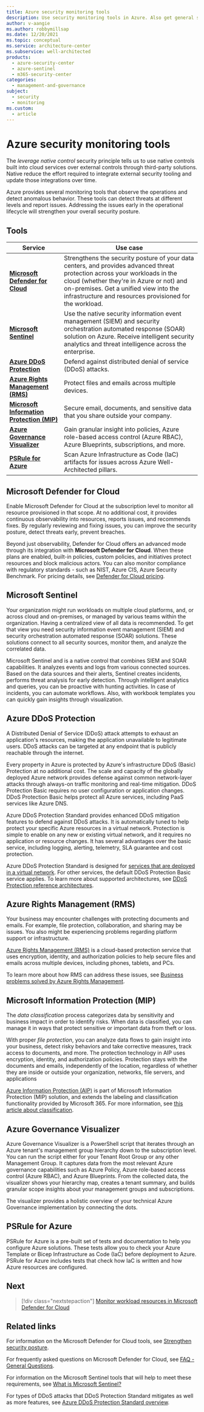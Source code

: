 ```yaml
---
title: Azure security monitoring tools
description: Use security monitoring tools in Azure. Also get general security advice, such as detecting threats early and protecting resources against DDoS attacks.
author: v-aangie
ms.author: robbymillsap
ms.date: 12/20/2021
ms.topic: conceptual
ms.service: architecture-center
ms.subservice: well-architected
products:
  - azure-security-center
  - azure-sentinel
  - m365-security-center
categories:
  - management-and-governance
subject:
  - security
  - monitoring
ms.custom:
  - article
---
```


# Azure security monitoring tools

The *leverage native control* security principle tells us to use native controls built into cloud services over external controls through third-party solutions. Native reduce the effort required to integrate external security tooling and update those integrations over time.

Azure provides several monitoring tools that observe the operations and detect anomalous behavior. These tools can detect threats at different levels and report issues. Addressing the issues early in the operational lifecycle will strengthen your overall security posture.

## Tools

|Service|Use case|
|---|---|
|[**Microsoft Defender for Cloud**](/azure/security-center/security-center-intro)| Strengthens the security posture of your data centers, and provides advanced threat protection across your workloads in the cloud (whether they're in Azure or not) and on-premises. Get a unified view into the infrastructure and resources provisioned for the workload. |
|[**Microsoft Sentinel**](/azure/sentinel/overview)|Use the native security information event management (SIEM) and security orchestration automated response (SOAR) solution on Azure. Receive intelligent security analytics and threat intelligence across the enterprise.|
|[**Azure DDoS Protection**](/azure/virtual-network/ddos-protection-overview)| Defend against distributed denial of service (DDoS) attacks.|
|[**Azure Rights Management (RMS)**](/azure/information-protection/what-is-azure-rms)| Protect files and emails across multiple devices.|
|[**Microsoft Information Protection (MIP)**](/information-protection/develop/overview)| Secure email, documents, and sensitive data that you share outside your company.|
|[**Azure Governance Visualizer**](https://github.com/microsoft/CloudAdoptionframework/tree/master/govern/AzureGovernanceVisualizer)|Gain granular insight into policies, Azure role-based access control (Azure RBAC), Azure Blueprints, subscriptions, and more.|
|[**PSRule for Azure**](https://aka.ms/ps-rule-azure)| Scan Azure Infrastructure as Code (IaC) artifacts for issues across Azure Well-Architected pillars.|

## Microsoft Defender for Cloud

Enable Microsoft Defender for Cloud at the subscription level to monitor all resource provisioned in that scope. At no additional cost, it provides continuous observability into resources, reports issues, and recommends fixes. By regularly reviewing and fixing issues, you can improve the security posture, detect threats early, prevent breaches.

Beyond just observability, Defender for Cloud offers an advanced mode through its integration with **Microsoft Defender for Cloud**. When these plans are enabled, built-in policies, custom policies, and initiatives protect resources and block malicious actors. You can also monitor compliance with regulatory standards - such as NIST, Azure CIS, Azure Security Benchmark. For pricing details, see [Defender for Cloud pricing](https://azure.microsoft.com/pricing/details/azure-defender/).

## Microsoft Sentinel

Your organization might run workloads on multiple cloud platforms, and, or across cloud and on-premises, or managed by various teams within the organization. Having a centralized view of all data is recommended. To get that view you need security information event management (SIEM) and security orchestration automated response (SOAR) solutions. These solutions connect to all security sources, monitor them, and analyze the correlated data.

Microsoft Sentinel and is a native control that combines SIEM and SOAR capabilities. It analyzes events and logs from various connected sources. Based on the data sources and their alerts, Sentinel creates incidents, performs threat analysis for early detection. Through intelligent analytics and queries, you can be proactive with hunting activities. In case of incidents, you can automate workflows. Also, with workbook templates you can quickly gain insights through visualization.

## Azure DDoS Protection

A Distributed Denial of Service (DDoS) attack attempts to exhaust an application's resources, making the application unavailable to legitimate users. DDoS attacks can be targeted at any endpoint that is publicly reachable through the internet.

Every property in Azure is protected by Azure's infrastructure DDoS (Basic) Protection at no additional cost. The scale and capacity of the globally deployed Azure network provides defense against common network-layer attacks through always-on traffic monitoring and real-time mitigation. DDoS Protection Basic requires no user configuration or application changes. DDoS Protection Basic helps protect all Azure services, including PaaS services like Azure DNS.

Azure DDoS Protection Standard provides enhanced DDoS mitigation features to defend against DDoS attacks. It is automatically tuned to help protect your specific Azure resources in a virtual network. Protection is simple to enable on any new or existing virtual network, and it requires no application or resource changes. It has several advantages over the basic service, including logging, alerting, telemetry, SLA guarantee and cost protection.

Azure DDoS Protection Standard is designed for [services that are deployed in a virtual network](/azure/virtual-network/virtual-network-for-azure-services). For other services, the default DDoS Protection Basic service applies. To learn more about supported architectures, see [DDoS Protection reference architectures](/azure/ddos-protection/ddos-protection-reference-architectures).

## Azure Rights Management (RMS)

Your business may encounter challenges with protecting documents and emails. For example, file protection, collaboration, and sharing may be issues. You also might be experiencing problems regarding platform support or infrastructure.

[Azure Rights Management (RMS)](/azure/information-protection/what-is-azure-rms) is a cloud-based protection service that uses encryption, identity, and authorization policies to help secure files and emails across multiple devices, including phones, tablets, and PCs.

To learn more about how RMS can address these issues, see [Business problems solved by Azure Rights Management](/azure/information-protection/what-is-azure-rms#business-problems-solved-by-azure-rights-management).

## Microsoft Information Protection (MIP)

The *data classification* process categorizes data by sensitivity and business impact in order to identify risks. When data is classified, you can manage it in ways that protect sensitive or important data from theft or loss.

With proper *file protection*, you can analyze data flows to gain insight into your business, detect risky behaviors and take corrective measures, track access to documents, and more. The protection technology in AIP uses encryption, identity, and authorization policies. Protection stays with the documents and emails, independently of the location, regardless of whether they are inside or outside your organization, networks, file servers, and applications

[Azure Information Protection (AIP)](/azure/information-protection/what-is-information-protection) is part of Microsoft Information Protection (MIP) solution, and extends the labeling and classification functionality provided by Microsoft 365. For more information, see [this article about classification](/microsoft-365/compliance/data-classification-overview).

## Azure Governance Visualizer

Azure Governance Visualizer is a PowerShell script that iterates through an Azure tenant's management group hierarchy down to the subscription level. You can run the script either for your Tenant Root Group or any other Management Group. It captures data from the most relevant Azure governance capabilities such as Azure Policy, Azure role-based access control (Azure RBAC), and Azure Blueprints. From the collected data, the visualizer shows your hierarchy map, creates a tenant summary, and builds granular scope insights about your management groups and subscriptions.

The visualizer provides a holistic overview of your technical Azure Governance implementation by connecting the dots.

## PSRule for Azure

PSRule for Azure is a pre-built set of tests and documentation to help you configure Azure solutions.
These tests allow you to check your Azure Template or Bicep Infrastructure as Code (IaC) before deployment to Azure.
PSRule for Azure includes tests that check how IaC is written and how Azure resources are configured.

## Next

> [!div class="nextstepaction"]
> [Monitor workload resources in Microsoft Defender for Cloud](monitor-resources.md)

## Related links

For information on the Microsoft Defender for Cloud tools, see [Strengthen security posture](/azure/security-center/security-center-intro#strengthen-security-posture).

For frequently asked questions on Microsoft Defender for Cloud, see [FAQ - General Questions](/azure/security-center/faq-general).

For information on the Microsoft Sentinel tools that will help to meet these requirements, see [What is Microsoft Sentinel?](/azure/sentinel/overview#analytics)

For types of DDoS attacks that DDoS Protection Standard mitigates as well as more features, see [Azure DDoS Protection Standard overview](/azure/virtual-network/ddos-protection-overview).
